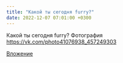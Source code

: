 ```yaml
---
title: "Какой ты сегодня furry?"
date: 2022-12-07 07:01:00 +0300
---
```


Какой ты сегодня furry?
Фотография
https://vk.com/photo41076938_457249303

[Вложение](https://vk.com/photo41076938_457249303)
